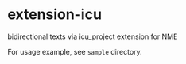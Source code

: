# extension-icu
bidirectional texts via icu_project extension for NME

For usage example, see `sample` directory.
